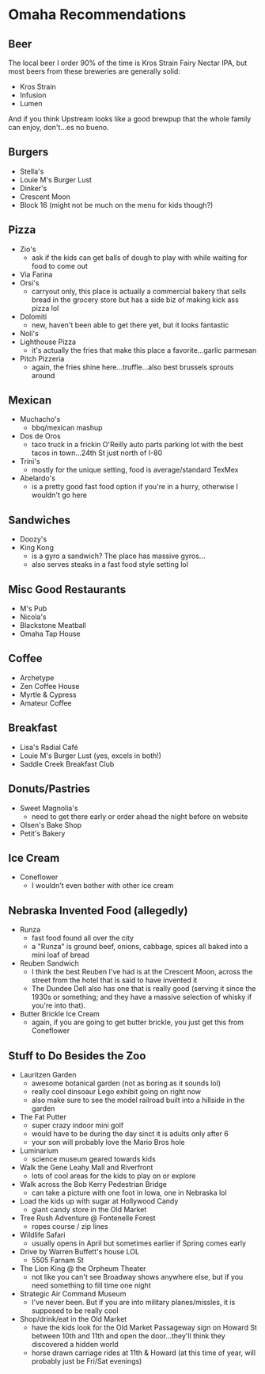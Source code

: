 # Omaha Recommendations
## Beer
The local beer I order 90% of the time is Kros Strain Fairy Nectar IPA, but most beers from these breweries are generally solid:
* Kros Strain
* Infusion
* Lumen

And if you think Upstream looks like a good brewpup that the whole family can enjoy, don't…es no bueno.

## Burgers
* Stella's
* Louie M's Burger Lust
* Dinker's
* Crescent Moon
* Block 16 (might not be much on the menu for kids though?)

## Pizza
* Zio's
  * ask if the kids can get balls of dough to play with while waiting for food to come out
* Via Farina
* Orsi's 
  * carryout only, this place is actually a commercial bakery that sells bread in the grocery store but has a side biz of making kick ass pizza lol
* Dolomiti
  * new, haven't been able to get there yet, but it looks fantastic
* Noli's
* Lighthouse Pizza
  * it's actually the fries that make this place a favorite...garlic parmesan
* Pitch Pizzeria
  * again, the fries shine here...truffle...also best brussels sprouts around

## Mexican
* Muchacho's 
  * bbq/mexican mashup
* Dos de Oros
  * taco truck in a frickin O'Reilly auto parts parking lot with the best tacos in town...24th St just north of I-80
* Trini's
  * mostly for the unique setting, food is average/standard TexMex
* Abelardo's 
  * is a pretty good fast food option if you're in a hurry, otherwise I wouldn't go here

## Sandwiches
* Doozy's
* King Kong
  * is a gyro a sandwich? The place has massive gyros...
  * also serves steaks in a fast food style setting lol
  
## Misc Good Restaurants
* M's Pub
* Nicola's
* Blackstone Meatball
* Omaha Tap House

## Coffee
* Archetype
* Zen Coffee House
* Myrtle & Cypress
* Amateur Coffee

## Breakfast
* Lisa's Radial Café
* Louie M's Burger Lust (yes, excels in both!)
* Saddle Creek Breakfast Club

## Donuts/Pastries
* Sweet Magnolia's 
  * need to get there early or order ahead the night before on website
* Olsen's Bake Shop
* Petit's Bakery

## Ice Cream
* Coneflower
  * I wouldn't even bother with other ice cream 

## Nebraska Invented Food (allegedly) 
* Runza
  * fast food found all over the city
  * a "Runza" is ground beef, onions, cabbage, spices all baked into a mini loaf of bread
* Reuben Sandwich
  * I think the best Reuben I've had is at the Crescent Moon, across the street from the hotel that is said to have invented it
  * The Dundee Dell also has one that is really good (serving it since the 1930s or something; and they have a massive selection of whisky if you're into that).
* Butter Brickle Ice Cream
  * again, if you are going to get butter brickle, you just get this from Coneflower

## Stuff to Do Besides the Zoo
* Lauritzen Garden
  * awesome botanical garden (not as boring as it sounds lol)
  * really cool dinsoaur Lego exhibit going on right now
  * also make sure to see the model railroad built into a hillside in the garden
* The Fat Putter
  * super crazy indoor mini golf
  * would have to be during the day sinct it is adults only after 6
  * your son will probably love the Mario Bros hole
* Luminarium
  * science museum geared towards kids
* Walk the Gene Leahy Mall and Riverfront
  * lots of cool areas for the kids to play on or explore
* Walk across the Bob Kerry Pedestrian Bridge
  * can take a picture with one foot in Iowa, one in Nebraska lol
* Load the kids up with sugar at Hollywood Candy
  * giant candy store in the Old Market
* Tree Rush Adventure @ Fontenelle Forest
  * ropes course / zip lines 
* Wildlife Safari
  * usually opens in April but sometimes earlier if Spring comes early
* Drive by Warren Buffett's house LOL
  * 5505 Farnam St
* The Lion King @ the Orpheum Theater
  * not like you can't see Broadway shows anywhere else, but if you need something to fill time one night
* Strategic Air Command Museum
  * I've never been. But if you are into military planes/missles, it is supposed to be really cool
* Shop/drink/eat in the Old Market
  * have the kids look for the Old Market Passageway sign on Howard St between 10th and 11th and open the door...they'll think they discovered a hidden world
  * horse drawn carriage rides at 11th & Howard (at this time of year, will probably just be Fri/Sat evenings)